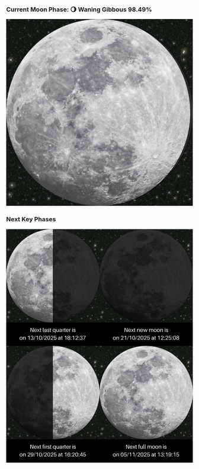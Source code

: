 ### Current Moon Phase: 🌖 Waning Gibbous 98.49%
![Moon Phase](moonphase.png)
### Next Key Phases
![Gallery](gallery.png)